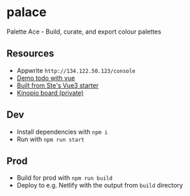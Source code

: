 # palace

Palette Ace - Build, curate, and export colour palettes

## Resources

 + Appwrite `http://134.122.50.123/console`
 + [Demo todo with vue](https://github.dev/appwrite/demo-todo-with-vue/blob/main/src/api/index.js)
 + [Built from Ste's Vue3 starter](https://github.com/SteGriff/ste-vue-3)
 + [Kinopio board (private)](https://kinopio.club/shade-toucan-9fGD4TQJJgFIBQ_L0YCk_)

## Dev

 + Install dependencies with `npm i`
 + Run with `npm run start`

## Prod

 + Build for prod with `npm run build`
 + Deploy to e.g. Netlify with the output from `build` directory